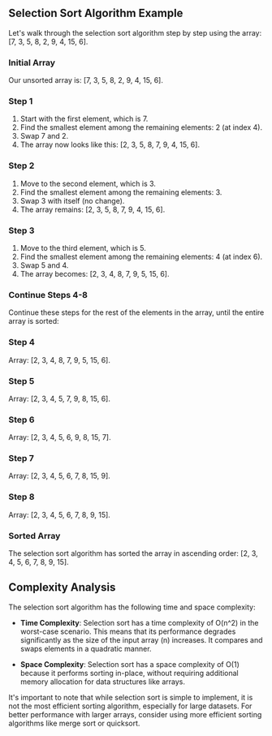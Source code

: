 ## Selection Sort Algorithm Example

Let's walk through the selection sort algorithm step by step using the array: [7, 3, 5, 8, 2, 9, 4, 15, 6].

### Initial Array

Our unsorted array is: [7, 3, 5, 8, 2, 9, 4, 15, 6].

### Step 1

1. Start with the first element, which is 7.
2. Find the smallest element among the remaining elements: 2 (at index 4).
3. Swap 7 and 2.
4. The array now looks like this: [2, 3, 5, 8, 7, 9, 4, 15, 6].

### Step 2

1. Move to the second element, which is 3.
2. Find the smallest element among the remaining elements: 3.
3. Swap 3 with itself (no change).
4. The array remains: [2, 3, 5, 8, 7, 9, 4, 15, 6].

### Step 3

1. Move to the third element, which is 5.
2. Find the smallest element among the remaining elements: 4 (at index 6).
3. Swap 5 and 4.
4. The array becomes: [2, 3, 4, 8, 7, 9, 5, 15, 6].

### Continue Steps 4-8

Continue these steps for the rest of the elements in the array, until the entire array is sorted:

### Step 4

Array: [2, 3, 4, 8, 7, 9, 5, 15, 6].

### Step 5

Array: [2, 3, 4, 5, 7, 9, 8, 15, 6].

### Step 6

Array: [2, 3, 4, 5, 6, 9, 8, 15, 7].

### Step 7

Array: [2, 3, 4, 5, 6, 7, 8, 15, 9].

### Step 8

Array: [2, 3, 4, 5, 6, 7, 8, 9, 15].

### Sorted Array

The selection sort algorithm has sorted the array in ascending order: [2, 3, 4, 5, 6, 7, 8, 9, 15].

## Complexity Analysis

The selection sort algorithm has the following time and space complexity:

- **Time Complexity**: Selection sort has a time complexity of O(n^2) in the worst-case scenario. This means that its performance degrades significantly as the size of the input array (n) increases. It compares and swaps elements in a quadratic manner.

- **Space Complexity**: Selection sort has a space complexity of O(1) because it performs sorting in-place, without requiring additional memory allocation for data structures like arrays.

It's important to note that while selection sort is simple to implement, it is not the most efficient sorting algorithm, especially for large datasets. For better performance with larger arrays, consider using more efficient sorting algorithms like merge sort or quicksort.
